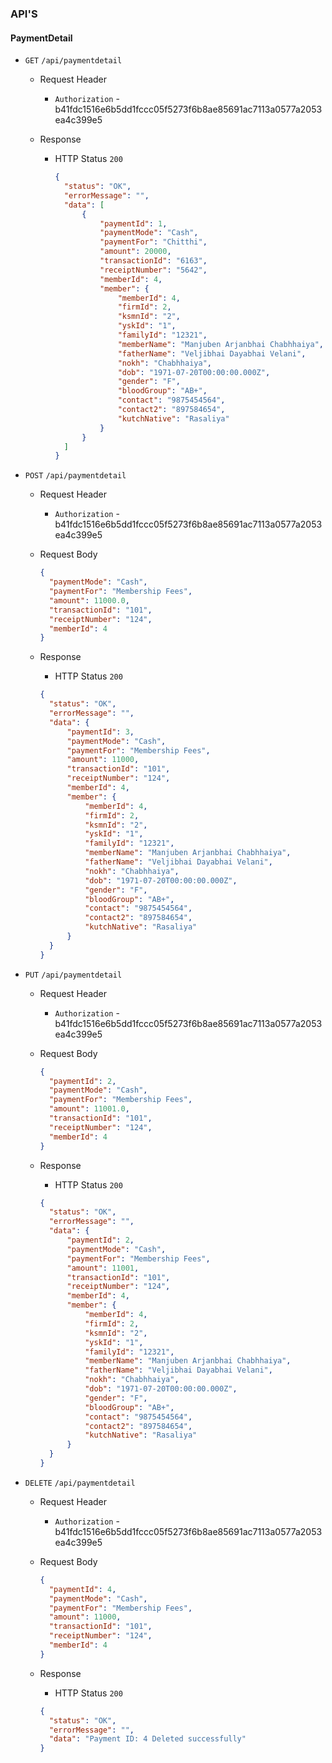 ### API'S

#### PaymentDetail

- `GET` `/api/paymentdetail`
  - Request Header
      - `Authorization` - b41fdc1516e6b5dd1fccc05f5273f6b8ae85691ac7113a0577a2053ea4c399e5

  - Response
    - HTTP Status `200`
      ```json
      {
        "status": "OK",
        "errorMessage": "",
        "data": [
            {
                "paymentId": 1,
                "paymentMode": "Cash",
                "paymentFor": "Chitthi",
                "amount": 20000,
                "transactionId": "6163",
                "receiptNumber": "5642",
                "memberId": 4,
                "member": {
                    "memberId": 4,
                    "firmId": 2,
                    "ksmnId": "2",
                    "yskId": "1",
                    "familyId": "12321",
                    "memberName": "Manjuben Arjanbhai Chabhhaiya",
                    "fatherName": "Veljibhai Dayabhai Velani",
                    "nokh": "Chabhhaiya",
                    "dob": "1971-07-20T00:00:00.000Z",
                    "gender": "F",
                    "bloodGroup": "AB+",
                    "contact": "9875454564",
                    "contact2": "897584654",
                    "kutchNative": "Rasaliya"
                }
            }
        ]
      }
      ```

- `POST` `/api/paymentdetail`
  - Request Header
    - `Authorization` - b41fdc1516e6b5dd1fccc05f5273f6b8ae85691ac7113a0577a2053ea4c399e5
  - Request Body

    ```json
    {
      "paymentMode": "Cash",
      "paymentFor": "Membership Fees",
      "amount": 11000.0,
      "transactionId": "101",
      "receiptNumber": "124",
      "memberId": 4
    }
    ```

  - Response
    - HTTP Status `200`
    ```json
    {
      "status": "OK",
      "errorMessage": "",
      "data": {
          "paymentId": 3,
          "paymentMode": "Cash",
          "paymentFor": "Membership Fees",
          "amount": 11000,
          "transactionId": "101",
          "receiptNumber": "124",
          "memberId": 4,
          "member": {
              "memberId": 4,
              "firmId": 2,
              "ksmnId": "2",
              "yskId": "1",
              "familyId": "12321",
              "memberName": "Manjuben Arjanbhai Chabhhaiya",
              "fatherName": "Veljibhai Dayabhai Velani",
              "nokh": "Chabhhaiya",
              "dob": "1971-07-20T00:00:00.000Z",
              "gender": "F",
              "bloodGroup": "AB+",
              "contact": "9875454564",
              "contact2": "897584654",
              "kutchNative": "Rasaliya"
          }
      }
    }
    ```

- `PUT` `/api/paymentdetail`
  - Request Header
    - `Authorization` - b41fdc1516e6b5dd1fccc05f5273f6b8ae85691ac7113a0577a2053ea4c399e5
  - Request Body

    ```json
    {
      "paymentId": 2,
      "paymentMode": "Cash",
      "paymentFor": "Membership Fees",
      "amount": 11001.0,
      "transactionId": "101",
      "receiptNumber": "124",
      "memberId": 4
    }
    ```

  - Response
    - HTTP Status `200`
    ```json
    {
      "status": "OK",
      "errorMessage": "",
      "data": {
          "paymentId": 2,
          "paymentMode": "Cash",
          "paymentFor": "Membership Fees",
          "amount": 11001,
          "transactionId": "101",
          "receiptNumber": "124",
          "memberId": 4,
          "member": {
              "memberId": 4,
              "firmId": 2,
              "ksmnId": "2",
              "yskId": "1",
              "familyId": "12321",
              "memberName": "Manjuben Arjanbhai Chabhhaiya",
              "fatherName": "Veljibhai Dayabhai Velani",
              "nokh": "Chabhhaiya",
              "dob": "1971-07-20T00:00:00.000Z",
              "gender": "F",
              "bloodGroup": "AB+",
              "contact": "9875454564",
              "contact2": "897584654",
              "kutchNative": "Rasaliya"
          }
      }
    }
    ```

- `DELETE` `/api/paymentdetail`
  - Request Header
    - `Authorization` - b41fdc1516e6b5dd1fccc05f5273f6b8ae85691ac7113a0577a2053ea4c399e5
  - Request Body

    ```json
    {
      "paymentId": 4,
      "paymentMode": "Cash",
      "paymentFor": "Membership Fees",
      "amount": 11000,
      "transactionId": "101",
      "receiptNumber": "124",
      "memberId": 4
    }
    ```

  - Response
    - HTTP Status `200`
    ```json
    {
      "status": "OK",
      "errorMessage": "",
      "data": "Payment ID: 4 Deleted successfully"
    }
    ```